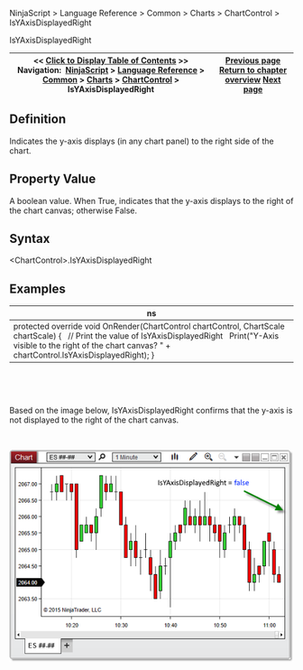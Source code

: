 ﻿


NinjaScript \> Language Reference \> Common \> Charts \> ChartControl \> IsYAxisDisplayedRight






















IsYAxisDisplayedRight







| \<\< [Click to Display Table of Contents](isyaxisdisplayedright.md) \>\> **Navigation:**     [NinjaScript](ninjascript.md) \> [Language Reference](language_reference_wip.md) \> [Common](common.md) \> [Charts](chart.md) \> [ChartControl](chartcontrol.md) \> IsYAxisDisplayedRight | [Previous page](isyaxisdisplayedoverlay.md) [Return to chapter overview](chartcontrol.md) [Next page](lastslotpainted.md) |
| --- | --- |











## Definition


Indicates the y\-axis displays (in any chart panel) to the right side of the chart.


## 


## Property Value


A boolean value. When True, indicates that the y\-axis displays to the right of the chart canvas; otherwise False.


## 


## Syntax


\<ChartControl\>.IsYAxisDisplayedRight


## 


## Examples




| ns |
| --- |
| protected override void OnRender(ChartControl chartControl, ChartScale chartScale) {    // Print the value of IsYAxisDisplayedRight    Print("Y\-Axis visible to the right of the chart canvas? " \+ chartControl.IsYAxisDisplayedRight); } |



 


 


Based on the image below, IsYAxisDisplayedRight confirms that the y\-axis is not displayed to the right of the chart canvas.


 


![ChartControl_IsYAxisDisplayedRight](chartcontrol_isyaxisdisplayedright.png)









